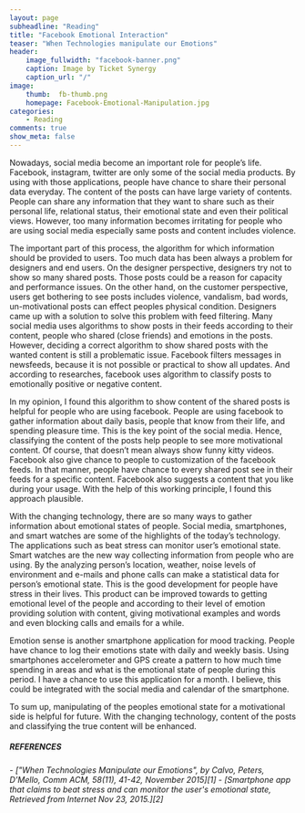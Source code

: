 ```yaml
---
layout: page
subheadline: "Reading"
title: "Facebook Emotional Interaction"
teaser: "When Technologies manipulate our Emotions"
header:
    image_fullwidth: "facebook-banner.png"
    caption: Image by Ticket Synergy
    caption_url: "/"
image:
    thumb:  fb-thumb.png
    homepage: Facebook-Emotional-Manipulation.jpg
categories:
    - Reading
comments: true
show_meta: false
---
```


Nowadays, social media become an important role for people’s life. Facebook, instagram, twitter are only some of the social media products. By using with those applications, people have chance to share their personal data everyday. The content of the posts can have large variety of contents. People can share any information that they want to share such as their personal life, relational status, their emotional state and even their political views. However, too many information becomes irritating for people who are using social media especially same posts and content includes violence.

The important part of this process, the algorithm for which information should be provided to users. Too much data has been always a problem for designers and end users. On the designer perspective, designers try not to show so many shared posts. Those posts could be a reason for capacity and performance issues. On the other hand, on the customer perspective, users get bothering to see posts includes violence, vandalism, bad words, un-motivational posts can effect peoples physical condition. Designers came up with a solution to solve this problem with feed filtering. Many social media uses algorithms to show posts in their feeds according to their content, people who shared (close friends) and emotions in the posts. However, deciding a correct algorithm to show shared posts with the wanted content is still a problematic issue. Facebook filters messages in newsfeeds, because it is not possible or practical to show all updates. And according to researches, facebook uses algorithm to classify posts to emotionally positive or negative content.

In my opinion, I found this algorithm to show content of the shared posts is helpful for people who are using facebook. People are using facebook to gather information about daily basis, people that know from their life, and spending pleasure time. This is the key point of the social media. Hence, classifying the content of the posts help people to see more motivational content.  Of course, that doesn’t mean always show funny kitty videos. Facebook also give chance to people to customization of the facebook feeds. In that manner, people have chance to every shared post see in their feeds for a specific content. Facebook also suggests a content that you like during your usage. With the help of this working principle, I found this approach plausible.

With the changing technology, there are so many ways to gather information about emotional states of people. Social media, smartphones, and smart watches are some of the highlights of the today’s technology. The applications such as beat stress can monitor user’s emotional state. Smart watches are the new way collecting information from people who are using. By the analyzing person’s location, weather, noise levels of environment and e-mails and phone calls can make a statistical data for person’s emotional state.  This is the good development for people have stress in their lives. This product can be improved towards to getting emotional level of the people and according to their level of emotion providing solution with content, giving motivational examples and words and even blocking calls and emails for a while.  

Emotion sense is another smartphone application for mood tracking. People have chance to log their emotions state with daily and weekly basis. Using smartphones accelerometer and GPS create a pattern to how much time spending in areas and what is the emotional state of people during this period. I have a chance to use this application for a month. I believe, this could be integrated with the social media and calendar of the smartphone.

To sum up, manipulating of the peoples emotional state for a motivational side is helpful for future. With the changing technology, content of the posts and classifying the true content will be enhanced.

<h5><em>REFERENCES</em></h5>
- <cite>["When Technologies Manipulate our Emotions", by Calvo, Peters, D’Mello, Comm ACM, 58(11), 41-42, November 2015][1]</cite>
- <cite>[Smartphone app that claims to beat stress and can monitor the user's emotional state, Retrieved from Internet Nov 23, 2015.][2]</cite>

[1]:https://www.google.com/url?sa=t&rct=j&q=&esrc=s&source=web&cd=1&cad=rja&uact=8&ved=0ahUKEwiL983Qx93JAhWi93IKHUqlDSkQFggcMAA&url=http%3A%2F%2Fcacm.acm.org%2Fmagazines%2F2015%2F11%2F193334-when-technologies-manipulate-our-emotions%2Ffulltext&usg=AFQjCNGQbG8FdyPfxa85OD64wrR67zqlUQ&sig2=77abj4Ms9L6dWNE55XlGfw
[2]:http://www.dailymail.co.uk/news/article-2299179/Smartphone-app-claims-beat-stress-monitor-users-emotional-state.html
